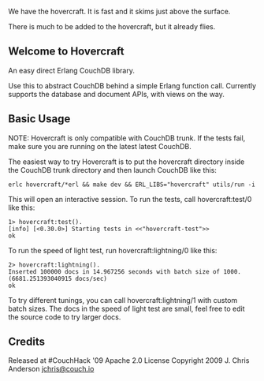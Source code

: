 We have the hovercraft. It is fast and it skims just above the surface.

There is much to be added to the hovercraft, but it already flies.

## Welcome to Hovercraft

An easy direct Erlang CouchDB library.

Use this to abstract CouchDB behind a simple Erlang function call. Currently supports the database and document APIs, with views on the way.

## Basic Usage

NOTE: Hovercraft is only compatible with CouchDB trunk. If the tests fail, 
make sure you are running on the latest latest CouchDB.

The easiest way to try Hovercraft is to put the hovercraft directory 
inside the CouchDB trunk directory and then launch CouchDB like this:

    erlc hovercraft/*erl && make dev && ERL_LIBS="hovercraft" utils/run -i

This will open an interactive session. To run the tests, call 
hovercraft:test/0 like this:

    1> hovercraft:test().
    [info] [<0.30.0>] Starting tests in <<"hovercraft-test">>
    ok

To run the speed of light test, run hovercraft:lightning/0 like this:

    2> hovercraft:lightning().
    Inserted 100000 docs in 14.967256 seconds with batch size of 1000. (6681.251393040915 docs/sec)
    ok

To try different tunings, you can call hovercraft:lightning/1 with 
custom batch sizes. The docs in the speed of light test are small, feel
free to edit the source code to try larger docs.

## Credits

Released at #CouchHack '09
Apache 2.0 License 
Copyright 2009 J. Chris Anderson <jchris@couch.io>

